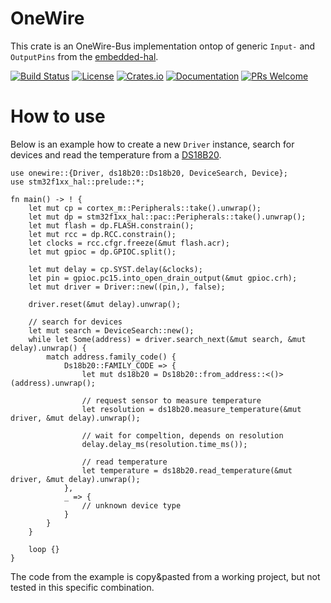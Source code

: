 # OneWire

This crate is an OneWire-Bus implementation ontop of generic `Input-` and `OutputPins` from the [embedded-hal](https://crates.io/crates/embedded-hal).

[![Build Status](https://github.com/kellerkindt/onewire/workflows/Rust/badge.svg)](https://github.com/kellerkindt/onewire/actions?query=workflow%3ARust)
[![License](https://img.shields.io/badge/license-MIT%2FApache--2.0-blue.svg)](https://github.com/kellerkindt/onewire)
[![Crates.io](https://img.shields.io/crates/v/onewire.svg)](https://crates.io/crates/onewire)
[![Documentation](https://docs.rs/onewire/badge.svg)](https://docs.rs/onewire)
[![PRs Welcome](https://img.shields.io/badge/PRs-welcome-brightgreen.svg)](https://github.com/kellerkindt/onewire/issues/new)

# How to use

Below is an example how to create a new `Driver` instance, search for devices and read the temperature from a [DS18B20](https://datasheets.maximintegrated.com/en/ds/ds18b20.pdf).

```rust,no_run
use onewire::{Driver, ds18b20::Ds18b20, DeviceSearch, Device};
use stm32f1xx_hal::prelude::*;

fn main() -> ! {
    let mut cp = cortex_m::Peripherals::take().unwrap();
    let mut dp = stm32f1xx_hal::pac::Peripherals::take().unwrap();
    let mut flash = dp.FLASH.constrain();
    let mut rcc = dp.RCC.constrain();
    let clocks = rcc.cfgr.freeze(&mut flash.acr);
    let mut gpioc = dp.GPIOC.split();

    let mut delay = cp.SYST.delay(&clocks);
    let pin = gpioc.pc15.into_open_drain_output(&mut gpioc.crh);
    let mut driver = Driver::new((pin,), false);

    driver.reset(&mut delay).unwrap();

    // search for devices
    let mut search = DeviceSearch::new();
    while let Some(address) = driver.search_next(&mut search, &mut delay).unwrap() {
        match address.family_code() {
            Ds18b20::FAMILY_CODE => {
                let mut ds18b20 = Ds18b20::from_address::<()>(address).unwrap();

                // request sensor to measure temperature
                let resolution = ds18b20.measure_temperature(&mut driver, &mut delay).unwrap();

                // wait for compeltion, depends on resolution
                delay.delay_ms(resolution.time_ms());

                // read temperature
                let temperature = ds18b20.read_temperature(&mut driver, &mut delay).unwrap();
            },
            _ => {
                // unknown device type
            }
        }
    }

    loop {}
}
```

The code from the example is copy&pasted from a working project, but not tested in this specific combination.
